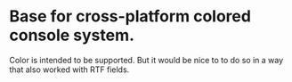 Base for cross-platform colored console system.
=====

Color is intended to be supported. But it would be nice to to do so
in a way that also worked with RTF fields.

